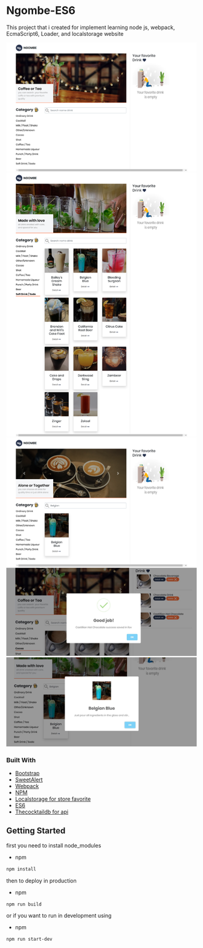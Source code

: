 # Ngombe-ES6  
This project that i created for implement learning node js, webpack, EcmaScript6, Loader, and localstorage website

![ScreenShot](/screen/screen-first.png)
![ScreenShot](/screen/screen-category.png)
![ScreenShot](/screen/screen-search.png)
![ScreenShot](/screen/screen-addfav.JPG)
![ScreenShot](/screen/screen-detail.JPG)

### Built With
* [Bootstrap](https://getbootstrap.com)
* [SweetAlert](https://sweetalert2.github.io/)
* [Webpack](https://webpack.js.org/)
* [NPM](https://npmjs.com/)
* [Localstorage for store favorite](https://developer.mozilla.org/en-US/docs/Web/API/Window/localStorage)
* [ES6](http://es6-features.org/)
* [Thecocktaildb for api](https://www.thecocktaildb.com/api/json/v1/1/filter.php?c=Ordinary_Drink)

<!-- GETTING STARTED -->
## Getting Started

first you need to install node_modules
* npm
```sh
npm install
```
then to deploy in production
* npm
```sh
npm run build
```
or if you want to run in development using
* npm
```sh
npm run start-dev
```






